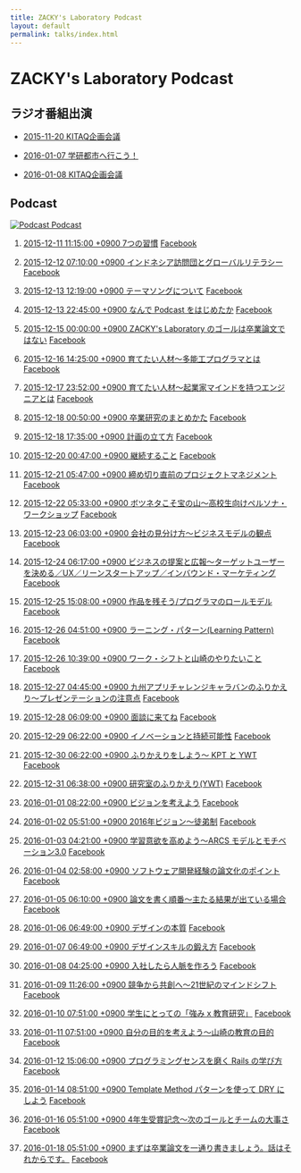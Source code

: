 ```yaml
---
title: ZACKY's Laboratory Podcast
layout: default
permalink: talks/index.html
---
```

# ZACKY's Laboratory Podcast

## ラジオ番組出演


* <a name="radio2015-11-20"></a>[2015-11-20 KITAQ企画会議](https://www.facebook.com/groups/1499000153763602/permalink/1499000600430224/)

* <a name="radio2016-01-07"></a>[2016-01-07 学研都市へ行こう！](http://hibiki882.jp/modules/program/index.php/gakken.html)

* <a name="radio2016-01-08"></a>[2016-01-08 KITAQ企画会議](https://www.facebook.com/groups/1499000153763602/permalink/1512359135761037/)


## Podcast 

[![Podcast](https://zacky1972.github.io/assets/images/ico-blog.png) Podcast](https://zacky1972.github.io/podcast.xml)


1. <a name="Podcast1"></a>[2015-12-11 11:15:00 +0900 7つの習慣](https://zacky1972.github.io/assets/talks/Podcast-0001-Seven-Habits.mp3) [Facebook](https://www.facebook.com/groups/1499000153763602/permalink/1499000873763530/)

2. <a name="Podcast2"></a>[2015-12-12 07:10:00 +0900 インドネシア訪問団とグローバルリテラシー](https://zacky1972.github.io/assets/talks/Podcast-0002-Global.mp3) [Facebook](https://www.facebook.com/groups/1499000153763602/permalink/1499001383763479/)

3. <a name="Podcast3"></a>[2015-12-13 12:19:00 +0900 テーマソングについて](https://zacky1972.github.io/assets/talks/Podcast-0003-Songs.mp3) [Facebook](https://www.facebook.com/groups/1499000153763602/permalink/1499036950426589/)

4. <a name="Podcast4"></a>[2015-12-13 22:45:00 +0900 なんで Podcast をはじめたか](https://zacky1972.github.io/assets/talks/Podcast-0004-Why-I-begin-Podcast.mp3) [Facebook](https://www.facebook.com/groups/1499000153763602/permalink/1499218990408385/)

5. <a name="Podcast5"></a>[2015-12-15 00:00:00 +0900 ZACKY's Laboratory のゴールは卒業論文ではない](https://zacky1972.github.io/assets/talks/Podcast-0005-Laboratory-Vision.mp3) [Facebook](https://www.facebook.com/groups/1499000153763602/permalink/1499662543697363/)

6. <a name="Podcast6"></a>[2015-12-16 14:25:00 +0900 育てたい人材〜多能工プログラマとは](https://zacky1972.github.io/assets/talks/Podcast-0006-Programmer.mp3) [Facebook](https://www.facebook.com/groups/1499000153763602/permalink/1500341363629481/)

7. <a name="Podcast7"></a>[2015-12-17 23:52:00 +0900 育てたい人材〜起業家マインドを持つエンジニアとは](https://zacky1972.github.io/assets/talks/Podcast-0007-Entrepreneur.mp3) [Facebook](https://www.facebook.com/groups/1499000153763602/permalink/1501154550214829/)

8. <a name="Podcast8"></a>[2015-12-18 00:50:00 +0900 卒業研究のまとめかた](https://zacky1972.github.io/assets/talks/Podcast-0008-Research-Method.mp3) [Facebook](https://www.facebook.com/groups/1499000153763602/permalink/1501189646877986/)

9. <a name="Podcast9"></a>[2015-12-18 17:35:00 +0900 計画の立て方](https://zacky1972.github.io/assets/talks/Podcast-0009-Planning.mp3) [Facebook](https://www.facebook.com/groups/1499000153763602/permalink/1501559233507694/)

10. <a name="Podcast10"></a>[2015-12-20 00:47:00 +0900 継続すること](https://zacky1972.github.io/assets/talks/Podcast-0010-Continuation.mp3) [Facebook](https://www.facebook.com/groups/1499000153763602/permalink/1502226620107622/)

11. <a name="Podcast11"></a>[2015-12-21 05:47:00 +0900 締め切り直前のプロジェクトマネジメント](https://zacky1972.github.io/assets/talks/Podcast-0011-Project-Management.mp3) [Facebook](https://www.facebook.com/groups/1499000153763602/permalink/1503264216670529/)

12. <a name="Podcast12"></a>[2015-12-22 05:33:00 +0900 ボツネタこそ宝の山〜高校生向けペルソナ・ワークショップ](https://zacky1972.github.io/assets/talks/Podcast-0012-Marketing.mp3) [Facebook](https://www.facebook.com/groups/1499000153763602/permalink/1503925733271044/)

13. <a name="Podcast13"></a>[2015-12-23 06:03:00 +0900 会社の見分け方〜ビジネスモデルの観点](https://zacky1972.github.io/assets/talks/Podcast-0013-Business-Model.mp3) [Facebook](https://www.facebook.com/groups/1499000153763602/permalink/1504391206557830/)

14. <a name="Podcast14"></a>[2015-12-24 06:17:00 +0900 ビジネスの提案と広報〜ターゲットユーザーを決める／UX／リーンスタートアップ／インバウンド・マーケティング](https://zacky1972.github.io/assets/talks/Podcast-0014-Business-Proposal.mp3) [Facebook](https://www.facebook.com/groups/1499000153763602/permalink/1504862259844058/)

15. <a name="Podcast15"></a>[2015-12-25 15:08:00 +0900 作品を残そう/プログラマのロールモデル](https://zacky1972.github.io/assets/talks/Podcast-0015-Role-Model.mp3) [Facebook](https://www.facebook.com/groups/1499000153763602/permalink/1505523266444624/)

16. <a name="Podcast16"></a>[2015-12-26 04:51:00 +0900 ラーニング・パターン(Learning Pattern)](https://zacky1972.github.io/assets/talks/Podcast-0016-Learning-Pattern.mp3) [Facebook](https://www.facebook.com/groups/1499000153763602/permalink/1505810799749204/)

17. <a name="Podcast17"></a>[2015-12-26 10:39:00 +0900 ワーク・シフトと山崎のやりたいこと](https://zacky1972.github.io/assets/talks/Podcast-0017-Work-Shift.mp3) [Facebook](https://www.facebook.com/groups/1499000153763602/permalink/1505940476402903/)

18. <a name="Podcast18"></a>[2015-12-27 04:45:00 +0900 九州アプリチャレンジキャラバンのふりかえり〜プレゼンテーションの注意点](https://zacky1972.github.io/assets/talks/Podcast-0018-Presentation.mp3) [Facebook](https://www.facebook.com/groups/1499000153763602/permalink/1506328256364125/)

19. <a name="Podcast19"></a>[2015-12-28 06:09:00 +0900 面談に来てね](https://zacky1972.github.io/assets/talks/Podcast-0019-Future-Course.mp3) [Facebook](https://www.facebook.com/groups/1499000153763602/permalink/1507061802957437/)

20. <a name="Podcast20"></a>[2015-12-29 06:22:00 +0900 イノベーションと持続可能性](https://zacky1972.github.io/assets/talks/Podcast-0020-Innovation.mp3) [Facebook](https://www.facebook.com/groups/1499000153763602/permalink/1507557442907873/)

21. <a name="Podcast21"></a>[2015-12-30 06:22:00 +0900 ふりかえりをしよう〜 KPT と YWT](https://zacky1972.github.io/assets/talks/Podcast-0021-Reflection-KPT-YWT.mp3) [Facebook](https://www.facebook.com/groups/1499000153763602/permalink/1508048856192065/)

22. <a name="Podcast22"></a>[2015-12-31 06:38:00 +0900 研究室のふりかえり(YWT)](https://zacky1972.github.io/assets/talks/Podcast-0022-Laboratory-YWT.mp3) [Facebook](https://www.facebook.com/groups/1499000153763602/permalink/1508454476151503/)

23. <a name="Podcast23"></a>[2016-01-01 08:22:00 +0900 ビジョンを考えよう](https://zacky1972.github.io/assets/talks/Podcast-0023-Vision.mp3) [Facebook](https://www.facebook.com/groups/1499000153763602/permalink/1508933596103591/)

24. <a name="Podcast24"></a>[2016-01-02 05:51:00 +0900 2016年ビジョン〜徒弟制](https://zacky1972.github.io/assets/talks/Podcast-0024-Apprenticeship.mp3) [Facebook](https://www.facebook.com/groups/1499000153763602/permalink/1509371999393084/)

25. <a name="Podcast25"></a>[2016-01-03 04:21:00 +0900 学習意欲を高めよう〜ARCS モデルとモチベーション3.0](https://zacky1972.github.io/assets/talks/Podcast-0025-Motivation.mp3) [Facebook](https://www.facebook.com/groups/1499000153763602/permalink/1509819809348303/)

26. <a name="Podcast26"></a>[2016-01-04 02:58:00 +0900 ソフトウェア開発経験の論文化のポイント](https://zacky1972.github.io/assets/talks/Podcast-0026-Reflection-Research.mp3) [Facebook](https://www.facebook.com/groups/1499000153763602/permalink/1510275935969357/)

27. <a name="Podcast27"></a>[2016-01-05 06:10:00 +0900 論文を書く順番〜主たる結果が出ている場合](https://zacky1972.github.io/assets/talks/Podcast-0027-Writing-Thesis.mp3) [Facebook](https://www.facebook.com/groups/1499000153763602/permalink/1510763979253886/)

28. <a name="Podcast28"></a>[2016-01-06 06:49:00 +0900 デザインの本質](https://zacky1972.github.io/assets/talks/Podcast-0028-Designer.mp3) [Facebook](https://www.facebook.com/groups/1499000153763602/permalink/1511194575877493/)

29. <a name="Podcast29"></a>[2016-01-07 06:49:00 +0900 デザインスキルの鍛え方](https://zacky1972.github.io/assets/talks/Podcast-0029-Design-Skill.mp3) [Facebook](https://www.facebook.com/groups/1499000153763602/permalink/1511598199170464/)

30. <a name="Podcast30"></a>[2016-01-08 04:25:00 +0900 入社したら人脈を作ろう](https://zacky1972.github.io/assets/talks/Podcast-0030-Partnership.mp3) [Facebook](https://www.facebook.com/groups/1499000153763602/permalink/1511964799133804/)

31. <a name="Podcast31"></a>[2016-01-09 11:26:00 +0900 競争から共創へ〜21世紀のマインドシフト](https://zacky1972.github.io/assets/talks/Podcast-0031-Give-and-Share.mp3) [Facebook](https://www.facebook.com/groups/1499000153763602/permalink/1512546909075593/)

32. <a name="Podcast32"></a>[2016-01-10 07:51:00 +0900 学生にとっての「強み x 教育研究」](https://zacky1972.github.io/assets/talks/Podcast-0032-Streangths-Research.mp3) [Facebook](https://www.facebook.com/groups/1499000153763602/permalink/1512968879033396/)

33. <a name="Podcast33"></a>[2016-01-11 07:51:00 +0900 自分の目的を考えよう〜山崎の教育の目的](https://zacky1972.github.io/assets/talks/Podcast-0033-Purpose.mp3) [Facebook](https://www.facebook.com/groups/1499000153763602/permalink/1513474832316134/)

34. <a name="Podcast34"></a>[2016-01-12 15:06:00 +0900 プログラミングセンスを磨く Rails の学び方](https://zacky1972.github.io/assets/talks/Podcast-0034-Software-Architecture.mp3) [Facebook](https://www.facebook.com/groups/1499000153763602/permalink/1514053755591575/)

35. <a name="Podcast35"></a>[2016-01-14 08:51:00 +0900 Template Method パターンを使って DRY にしよう](https://zacky1972.github.io/assets/talks/Podcast-0035-DRY.mp3) [Facebook](https://www.facebook.com/groups/1499000153763602/permalink/1514823062181311/)

36. <a name="Podcast36"></a>[2016-01-16 05:51:00 +0900 4年生受賞記念〜次のゴールとチームの大事さ](https://zacky1972.github.io/assets/talks/Podcast-0036-Congratulations.mp3) [Facebook](https://www.facebook.com/groups/1499000153763602/permalink/1515627298767554/)

37. <a name="Podcast37"></a>[2016-01-18 05:51:00 +0900 まずは卒業論文を一通り書きましょう。話はそれからです。](https://zacky1972.github.io/assets/talks/Podcast-0037-Done-is-better-than-Perfect.mp3) [Facebook](https://www.facebook.com/groups/1499000153763602/permalink//)


